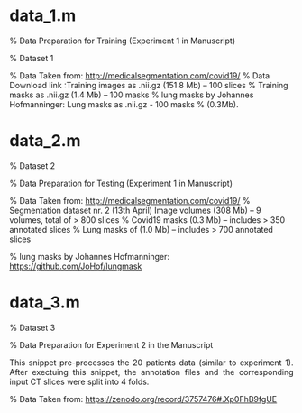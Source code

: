 
# data_1.m

% Data Preparation for Training (Experiment 1 in Manuscript) 

% Dataset 1

% Data Taken from: http://medicalsegmentation.com/covid19/
% Data Download link :Training images as .nii.gz (151.8 Mb)  – 100 slices
%                     Training  masks as .nii.gz (1.4 Mb)    – 100 masks
% lung masks by Johannes Hofmanninger: Lung masks as .nii.gz - 100 masks
% (0.3Mb). 


# data_2.m

% Dataset 2

% Data Preparation for Testing (Experiment 1 in Manuscript)

% Data Taken from: http://medicalsegmentation.com/covid19/
% Segmentation dataset nr. 2 (13th April) Image volumes (308 Mb) – 9 volumes, total of > 800 slices
%                                         Covid19 masks (0.3 Mb) – includes  > 350 annotated slices
%                                         Lung masks of (1.0 Mb) – includes  > 700 annotated slices

% lung masks by Johannes Hofmanninger:  https://github.com/JoHof/lungmask


# data_3.m

% Dataset 3

% Data Preparation for Experiment 2 in the Manuscript

<p align="justify" markdown="1">
This snippet pre-processes the 20 patients data (similar to experiment 1). After exectuing this snippet, the annotation files and the corresponding input CT slices were split into 4 folds. 
</p>

% Data Taken from: https://zenodo.org/record/3757476#.Xp0FhB9fgUE
